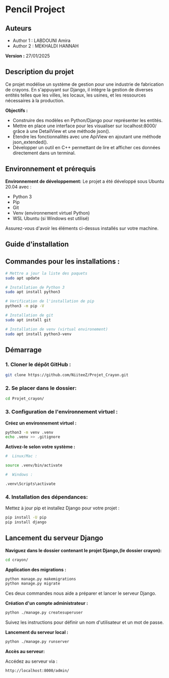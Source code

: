 

# Pencil Project


## Auteurs
- Author 1 : LABDOUNI Amira
- Author 2 : MEKHALDI HANNAH

**Version :** 27/01/2025

## Description du projet

Ce projet modélise un système de gestion pour une industrie de fabrication de crayons. En s'appuyant sur Django, il intègre la gestion de diverses entités telles que les villes, les locaux, les usines, et les ressources nécessaires à la production.

**Objectifs :** 
- Construire des modèles en Python/Django pour représenter les entités.
- Mettre en place une interface pour les visualiser sur localhost:8000/ grâce à une DetailView et une méthode json().
- Étendre les fonctionnalités avec une ApiView en ajoutant une méthode json_extended().
- Développer un outil en C++ permettant de lire et afficher ces données directement dans un terminal.

## Environnement et prérequis 

**Environnement de développement:** Le projet a été développé sous Ubuntu 20.04 avec :

- Python 3
- Pip
- Git
- Venv (environnement virtuel Python)
- WSL Ubuntu (si Windows est utilisé)

Assurez-vous d'avoir les éléments ci-dessus installés sur votre machine.

## Guide d'installation

## Commandes pour les installations :

```bash
# Mettre a jour la liste des paquets
sudo apt update

# Installation de Python 3
sudo apt install python3

# Verification de l'installation de pip
python3 -m pip -V

# Installation de git
sudo apt install git

# Installation de venv (virtual environement)
sudo apt install python3-venv

``` 
## Démarrage


### 1. Cloner le dépôt GitHub : 
```bash
git clone https://github.com/NiiteeZ/Projet_Crayon.git

```

### 2. Se placer dans le dossier: 
```bash
cd Projet_crayon/
```

### 3. Configuration de l'environnement virtuel :

**Créez un environnement virtuel :**
```bash
python3 -m venv .venv
echo .venv >> .gitignore
```
**Activez-le selon votre système :**
```bash
#  Linux/Mac :

source .venv/bin/activate

#  Windows :

.venv\Scripts\activate

```
### 4. Installation des dépendances:

Mettez à jour pip et installez Django pour votre projet :

```bash
pip install -U pip
pip install django
```

## Lancement du serveur Django

**Naviguez dans le dossier contenant le projet Django,(le dossier crayon):**

```bash
cd crayon/
```


**Application des migrations :**

```bash
python manage.py makemigrations
python manage.py migrate

```

Ces deux commandes nous aide a préparer et lancer le serveur Django.

**Création d'un compte administrateur :**

```bash
python ./manage.py createsuperuser
```

Suivez les instructions pour définir un nom d'utilisateur et un mot de passe.

**Lancement du serveur local :**

```bash
python ./manage.py runserver
```

**Accès au serveur:**

Accédez au serveur via :

```bash
http://localhost:8000/admin/

```
